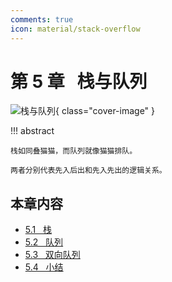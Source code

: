 ```yaml
---
comments: true
icon: material/stack-overflow
---
```


# 第 5 章 &nbsp; 栈与队列

![栈与队列](../assets/covers/chapter_stack_and_queue.jpg){ class="cover-image" }

!!! abstract

    栈如同叠猫猫，而队列就像猫猫排队。
    
    两者分别代表先入后出和先入先出的逻辑关系。

## 本章内容

- [5.1 &nbsp; 栈](https://www.hello-algo.com/chapter_stack_and_queue/stack/)
- [5.2 &nbsp; 队列](https://www.hello-algo.com/chapter_stack_and_queue/queue/)
- [5.3 &nbsp; 双向队列](https://www.hello-algo.com/chapter_stack_and_queue/deque/)
- [5.4 &nbsp; 小结](https://www.hello-algo.com/chapter_stack_and_queue/summary/)

